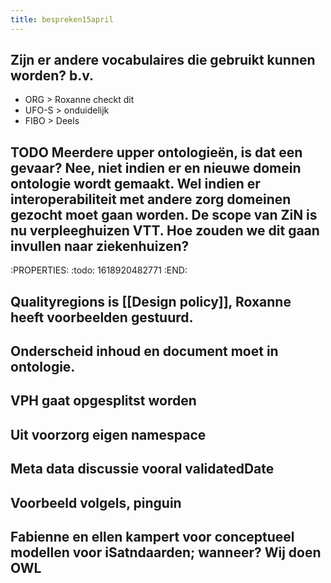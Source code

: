 ```yaml
---
title: bespreken15april
---
```


## Zijn er andere vocabulaires die gebruikt kunnen worden? b.v.
- ORG   > Roxanne checkt dit
- UFO-S   > onduidelijk
- FIBO   > Deels
## TODO Meerdere upper ontologieën, is dat een gevaar? Nee, niet indien er en nieuwe domein ontologie wordt gemaakt. Wel indien er interoperabiliteit met andere zorg domeinen gezocht moet gaan worden. De scope van ZiN is nu verpleeghuizen VTT. Hoe zouden we dit gaan invullen naar ziekenhuizen?
:PROPERTIES:
:todo: 1618920482771
:END:
## Qualityregions is [[Design policy]], Roxanne heeft voorbeelden gestuurd.
## Onderscheid inhoud en document moet in ontologie.
## VPH gaat opgesplitst worden
## Uit voorzorg eigen namespace
## Meta data discussie vooral validatedDate
## Voorbeeld volgels, pinguin
## Fabienne en ellen kampert voor conceptueel modellen voor iSatndaarden;  wanneer? Wij doen OWL
